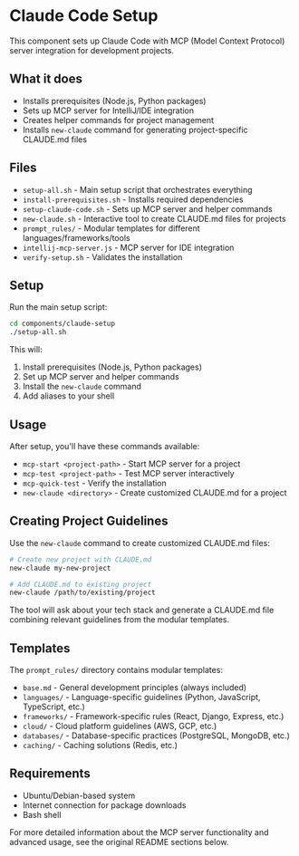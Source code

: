 # Claude Code Setup

This component sets up Claude Code with MCP (Model Context Protocol) server integration for development projects.

## What it does

- Installs prerequisites (Node.js, Python packages)
- Sets up MCP server for IntelliJ/IDE integration
- Creates helper commands for project management
- Installs `new-claude` command for generating project-specific CLAUDE.md files

## Files

- `setup-all.sh` - Main setup script that orchestrates everything
- `install-prerequisites.sh` - Installs required dependencies
- `setup-claude-code.sh` - Sets up MCP server and helper commands
- `new-claude.sh` - Interactive tool to create CLAUDE.md files for projects
- `prompt_rules/` - Modular templates for different languages/frameworks/tools
- `intellij-mcp-server.js` - MCP server for IDE integration
- `verify-setup.sh` - Validates the installation

## Setup

Run the main setup script:
```bash
cd components/claude-setup
./setup-all.sh
```

This will:
1. Install prerequisites (Node.js, Python packages)
2. Set up MCP server and helper commands
3. Install the `new-claude` command
4. Add aliases to your shell

## Usage

After setup, you'll have these commands available:

- `mcp-start <project-path>` - Start MCP server for a project
- `mcp-test <project-path>` - Test MCP server interactively  
- `mcp-quick-test` - Verify the installation
- `new-claude <directory>` - Create customized CLAUDE.md for a project

## Creating Project Guidelines

Use the `new-claude` command to create customized CLAUDE.md files:

```bash
# Create new project with CLAUDE.md
new-claude my-new-project

# Add CLAUDE.md to existing project
new-claude /path/to/existing/project
```

The tool will ask about your tech stack and generate a CLAUDE.md file combining relevant guidelines from the modular templates.

## Templates

The `prompt_rules/` directory contains modular templates:

- `base.md` - General development principles (always included)
- `languages/` - Language-specific guidelines (Python, JavaScript, TypeScript, etc.)
- `frameworks/` - Framework-specific rules (React, Django, Express, etc.)
- `cloud/` - Cloud platform guidelines (AWS, GCP, etc.)
- `databases/` - Database-specific practices (PostgreSQL, MongoDB, etc.)
- `caching/` - Caching solutions (Redis, etc.)

## Requirements

- Ubuntu/Debian-based system
- Internet connection for package downloads
- Bash shell

For more detailed information about the MCP server functionality and advanced usage, see the original README sections below.